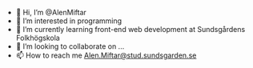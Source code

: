 - 👋 Hi, I’m @AlenMiftar
- 👀 I’m interested in programming
- 🌱 I’m currently learning front-end web development at Sundsgårdens Folkhögskola
- 💞️ I’m looking to collaborate on ...
- 📫 How to reach me Alen.Miftar@stud.sundsgarden.se

<!---
AlenMiftar/AlenMiftar is a ✨ special ✨ repository because its `README.md` (this file) appears on your GitHub profile.
You can click the Preview link to take a look at your changes.
--->
